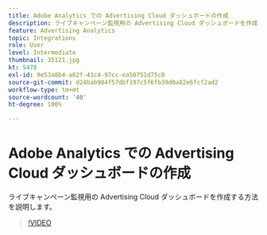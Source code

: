 ```yaml
---
title: Adobe Analytics での Advertising Cloud ダッシュボードの作成
description: ライブキャンペーン監視用の Advertising Cloud ダッシュボードを作成する方法を説明します。
feature: Advertising Analytics
topic: Integrations
role: User
level: Intermediate
thumbnail: 35121.jpg
kt: 5478
exl-id: 9e53a8b4-a02f-41c4-97cc-ea50751d75c8
source-git-commit: d24bab984f57dbf197c5f6fb39d0a82e6fcf2ad2
workflow-type: tm+mt
source-wordcount: '40'
ht-degree: 100%

---
```


# Adobe Analytics での Advertising Cloud ダッシュボードの作成

ライブキャンペーン監視用の Advertising Cloud ダッシュボードを作成する方法を説明します。

>[!VIDEO](https://video.tv.adobe.com/v/35121/?quality=12&learn=on)
